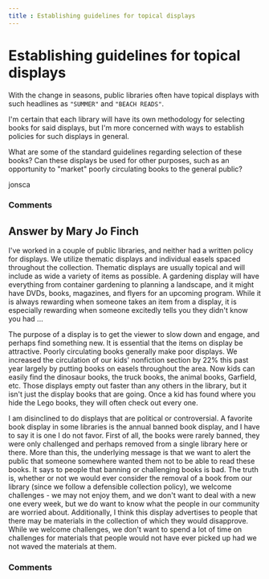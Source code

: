 ```yaml
---
title : Establishing guidelines for topical displays
---
```

Establishing guidelines for topical displays
=====================
With the change in seasons, public libraries often have topical displays
with such headlines as `"SUMMER"` and `"BEACH READS"`.

I'm certain that each library will have its own methodology for
selecting books for said displays, but I'm more concerned with ways to
establish policies for such displays in general.

What are some of the standard guidelines regarding selection of these
books? Can these displays be used for other purposes, such as an
opportunity to "market" poorly circulating books to the general public?

jonsca

### Comments ###


Answer by Mary Jo Finch
----------------
I've worked in a couple of public libraries, and neither had a written
policy for displays. We utilize thematic displays and individual easels
spaced throughout the collection. Thematic displays are usually topical
and will include as wide a variety of items as possible. A gardening
display will have everything from container gardening to planning a
landscape, and it might have DVDs, books, magazines, and flyers for an
upcoming program. While it is always rewarding when someone takes an
item from a display, it is especially rewarding when someone excitedly
tells you they didn't know you had ...

The purpose of a display is to get the viewer to slow down and engage,
and perhaps find something new. It is essential that the items on
display be attractive. Poorly circulating books generally make poor
displays. We increased the circulation of our kids' nonfiction section
by 22% this past year largely by putting books on easels throughout the
area. Now kids can easily find the dinosaur books, the truck books, the
animal books, Garfield, etc. Those displays empty out faster than any
others in the library, but it isn't just the display books that are
going. Once a kid has found where you hide the Lego books, they will
often check out every one.

I am disinclined to do displays that are political or controversial. A
favorite book display in some libraries is the annual banned book
display, and I have to say it is one I do not favor. First of all, the
books were rarely banned, they were only challenged and perhaps removed
from a single library here or there. More than this, the underlying
message is that we want to alert the public that someone somewhere
wanted them not to be able to read these books. It says to people that
banning or challenging books is bad. The truth is, whether or not we
would ever consider the removal of a book from our library (since we
follow a defensible collection policy), we welcome challenges - we may
not enjoy them, and we don't want to deal with a new one every week, but
we do want to know what the people in our community are worried about.
Additionally, I think this display advertises to people that there may
be materials in the collection of which they would disapprove. While we
welcome challenges, we don't want to spend a lot of time on challenges
for materials that people would not have ever picked up had we not waved
the materials at them.

### Comments ###


